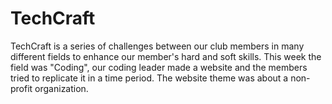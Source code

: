 # TechCraft
TechCraft is a series of challenges between our club members in many different fields to enhance our member's hard and soft skills.
This week the field was "Coding", our coding leader made a website and the members tried to replicate it in a time period.
The website theme was about a non-profit organization.

